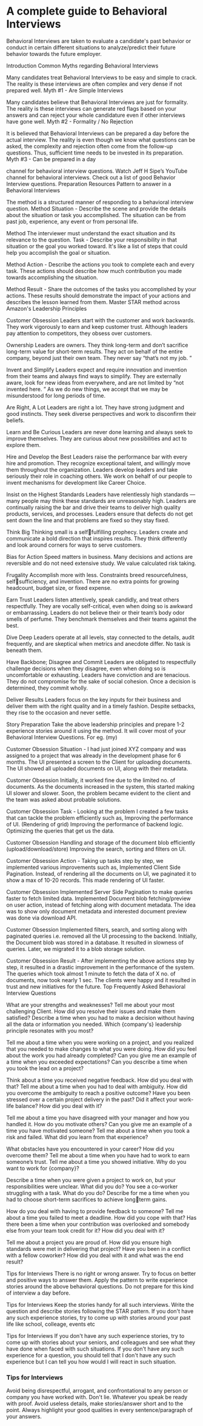 # A complete guide to Behavioral Interviews
 
Behavioral Interviews are taken to evaluate a
candidate's past behavior or
conduct in certain different
situations to analyze/predict
their future behavior
towards the future
employer.
 
Introduction
Common
Myths
regarding
Behavioral
Interviews
 
 
Many candidates treat
Behavioral Interviews to be
easy and simple to crack. The
reality is these interviews are
often complex and very dense
if not prepared well.
Myth #1 - Are Simple
Interviews
 
Many candidates believe that
Behavioral Interviews are just
for formality. The reality is
these interviews can generate
red flags based on your
answers and can reject your
whole candidature even if
other interviews have gone
well.
Myth #2 - Formality
/ No Rejection
 
It is believed that Behavioral
Interviews can be prepared a
day before the actual interview.
The reality is even though we
know what questions can be
asked, the complexity and
rejection often come from the
follow-up questions. Thus,
sufficient time needs to be
invested in its preparation.
Myth #3 - Can be
prepared in a day
 

channel for behavioral
interview questions.
Watch Jeff H Sipe’s YouTube
channel for behavioral
interviews.
Check out a list of good
Behavior Interview questions.
Preparation
Resources
Pattern to
answer in a
Behavioral
Interviews
 
 
The method is a
structured manner of responding
to a behavioral interview question.
Method
Situation - Describe the scene
and provide the details about
the situation or task you
accomplished. The situation
can be from past job,
experience, any event or from
personal life.
 
Method
The interviewer must
understand the exact
situation and its relevance to
the question.
Task - Describe your
responsibility in that situation
or the goal you worked
toward. It's like a list of steps
that could help you
accomplish the goal or
situation.
 
Method
Action - Describe the actions
you took to complete each
and every task. These actions
should describe how much
contribution you made
towards accomplishing the
situation.
 
Method
Result - Share the outcomes
of the tasks you accomplished
by your actions. These results
should demonstrate the
impact of your actions and
describes the lesson learned
from them.
Master STAR
method across
Amazon's
Leadership
Principles
 
 
Customer Obsession
Leaders start with the
customer and work
backwards. They work
vigorously to earn and
keep customer trust.
Although leaders pay
attention to competitors,
they obsess over
customers.
 
Ownership
Leaders are owners. They
think long-term and don’t
sacrifice long-term value
for short-term results.
They act on behalf of the
entire company, beyond
just their own team. They
never say “that’s not my
job.
”
 
Invent and Simplify
Leaders expect and require
innovation and invention from
their teams and always find
ways to simplify. They are
externally aware, look for new
ideas from everywhere, and
are not limited by “not
invented here.
” As we do new
things, we accept that we may
be misunderstood for long
periods of time.
 
Are Right, A Lot
Leaders are right a lot.
They have strong
judgment and good
instincts. They seek
diverse perspectives
and work to disconfirm
their beliefs.
 
Learn and Be Curious
Leaders are never done
learning and always seek
to improve themselves.
They are curious about
new possibilities and act
to explore them.
 
Hire and Develop the
Best
Leaders raise the performance
bar with every hire and
promotion. They recognize
exceptional talent, and willingly
move them throughout the
organization. Leaders develop
leaders and take seriously their
role in coaching others. We
work on behalf of our people to
invent mechanisms for
development like Career Choice.
 
Insist on the Highest
Standards
Leaders have relentlessly high
standards — many people may
think these standards are
unreasonably high. Leaders are
continually raising the bar and
drive their teams to deliver high
quality products, services, and
processes. Leaders ensure that
defects do not get sent down
the line and that problems are
fixed so they stay fixed.
 
Think Big
Thinking small is a selffulfilling prophecy.
Leaders create and
communicate a bold
direction that inspires
results. They think
differently and look
around corners for ways
to serve customers.
 
Bias for Action
Speed matters in
business. Many
decisions and actions
are reversible and do
not need extensive
study. We value
calculated risk taking.
 
Frugality
Accomplish more with
less. Constraints breed
resourcefulness, selfsufficiency, and
invention. There are no
extra points for growing
headcount, budget size,
or fixed expense.
 
Earn Trust
Leaders listen attentively,
speak candidly, and treat
others respectfully. They are
vocally self-critical, even
when doing so is awkward or
embarrassing. Leaders do not
believe their or their team’s
body odor smells of perfume.
They benchmark themselves
and their teams against the
best.
 
Dive Deep
Leaders operate at all
levels, stay connected
to the details, audit
frequently, and are
skeptical when metrics
and anecdote differ.
No task is beneath
them.
 
Have Backbone;
Disagree and Commit
Leaders are obligated to
respectfully challenge decisions
when they disagree, even when
doing so is uncomfortable or
exhausting. Leaders have
conviction and are tenacious.
They do not compromise for
the sake of social cohesion.
Once a decision is determined,
they commit wholly.
 
Deliver Results
Leaders focus on the key
inputs for their business
and deliver them with
the right quality and in a
timely fashion. Despite
setbacks, they rise to
the occasion and never
settle.
 
Story Preparation
Take the above
leadership principles and
prepare 1-2 experience
stories around it using
the method. It will
cover most of your
Behavioral Interview
Questions. For eg. (my)
 
Customer Obsession
Situation - I had just joined
XYZ company and was
assigned to a project that was
already in the development
phase for 6 months. The UI
presented a screen to the
Client for uploading
documents. The UI showed all
uploaded documents on UI,
along with their metadata.
 
Customer Obsession
Initially, it worked fine due to
the limited no. of documents.
As the documents increased in
the system, this started
making UI slower and slower.
Soon, the problem became
evident to the client and the
team was asked about
probable solutions.
 
Customer Obsession
Task - Looking at the problem I
created a few tasks that can
tackle the problem efficiently
such as,
Improving the performance
of UI. (Rendering of grid)
Improving the performance
of backend logic.
Optimizing the queries that
get us the data.
 
Customer Obsession
Handling and storage of the
document blob efficiently
(upload/download/store)
Improving the search, sorting
and filters on UI.
 
Customer Obsession
Action - Taking up tasks step
by step, we implemented
various improvements such as,
Implemented Client Side
Pagination. Instead, of
rendering all the documents
on UI, we paginated it to
show a max of 10-20
records. This made rendering
of UI faster.
 
Customer Obsession
Implemented Server Side
Pagination to make queries
faster to fetch limited data.
Implemented Document blob
fetching/preview on user
action, instead of fetching
along with document
metadata. The idea was to
show only document metadata
and interested document
preview was done via
download API.
 
Customer Obsession
Implemented filters, search,
and sorting along with
paginated queries i.e.
removed all the UI
processing to the backend.
Initially, the Document blob
was stored in a database. It
resulted in slowness of
queries. Later, we migrated it
to a blob storage solution.
 
Customer Obsession
Result - After implementing the
above actions step by step, it
resulted in a drastic
improvement in the
performance of the system. The
queries which took almost 1
minute to fetch the data of X
no. of documents, now took
nearly 1 sec. The clients were
happy and it resulted in trust
and new initiatives for the
future.
Top
Frequently
Asked
Behavioral
Interview
Questions
 
 
What are your strengths and
weaknesses?
Tell me about your most
challenging Client. How did
you resolve their issues and
make them satisfied?
Describe a time when you had
to make a decision without
having all the data or
information you needed.
Which {company's} leadership
principle resonates with you
most?
 
Tell me about a time when
you were working on a
project, and you realized that
you needed to make changes
to what you were doing. How
did you feel about the work
you had already completed?
Can you give me an example
of a time when you exceeded
expectations?
Can you describe a time when
you took the lead on a
project?
 
Think about a time you
received negative feedback.
How did you deal with that?
Tell me about a time when
you had to deal with
ambiguity. How did you
overcome the ambiguity to
reach a positive outcome?
Have you been stressed over
a certain project delivery in
the past? Did it affect your
work-life balance? How did
you deal with it?
 
Tell me about a time you have
disagreed with your manager
and how you handled it.
How do you motivate others?
Can you give me an example
of a time you have motivated
someone?
Tell me about a time when
you took a risk and failed.
What did you learn from that
experience?
 
What obstacles have you encountered in your career?
How did you overcome them?
Tell me about a time when you have had to work to earn someone’s trust.
Tell me about a time you showed initiative.
Why do you want to work for {company}?
 
Describe a time when you were given a project to work on, but your responsibilities were unclear. What did you do?
You see a co-worker struggling with a task. What do you do?
Describe for me a time when you had to choose short-term sacrifices to achieve longterm gains.
 
How do you deal with having to provide feedback to someone?
Tell me about a time you failed to meet a deadline.
How did you cope with that?
Has there been a time when your contribution was overlooked and somebody else from your team took credit for it? How did you deal with it?
 
Tell me about a project you are proud of. How did you ensure high standards were met in delivering that project?
Have you been in a conflict with a fellow coworker? How did you deal with it and what was the end result?
 
Tips for Interviews
There is no right or wrong
answer. Try to focus on
better and positive ways to
answer them.
Apply the pattern to
write experience stories
around the above behavioral
questions.
Do not prepare for this kind
of interview a day before.
 
Tips for Interviews
Keep the stories handy for
all such interviews. Write
the question and describe
stories following the STAR
pattern.
If you don't have any such
experience stories, try to
come up with stories around
your past life like school,
colleage, events etc
 
Tips for Interviews
If you don't have any such
experience stories, try to come
up with stories about your
seniors, and colleagues and see
what they have done when
faced with such situations.
If you don't have any such
experience for a question, you
should tell that I don't have
any such experience but I can
tell you how would I will react
in such situation.
 
### Tips for Interviews
Avoid being disrespectful, arrogant, and confrontational to any person or company you have worked with.
Don't lie. Whatever you speak be ready with proof.
Avoid useless details, make stories/answer short and to the point.
Always highlight your good qualities in every sentence/paragraph of your answers.

